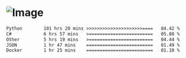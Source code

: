 # ![Image](https://github.com/user-attachments/assets/5f2d2b12-d836-424c-876f-cb0c9a5d9144)

<!--START_SECTION:waka-->

```txt
Python        101 hrs 20 mins >>>>>>>>>>>>>>>>>>>>>====   84.42 %
C#            6 hrs 57 mins   >========================   05.80 %
Other         5 hrs 19 mins   >========================   04.44 %
JSON          1 hr 47 mins    =========================   01.49 %
Docker        1 hr 25 mins    =========================   01.18 %
```

<!--END_SECTION:waka-->
